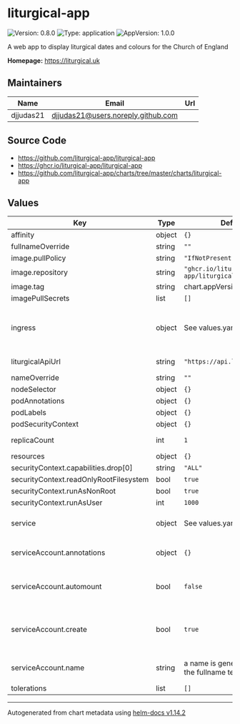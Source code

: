 # liturgical-app

![Version: 0.8.0](https://img.shields.io/badge/Version-0.8.0-informational?style=flat-square) ![Type: application](https://img.shields.io/badge/Type-application-informational?style=flat-square) ![AppVersion: 1.0.0](https://img.shields.io/badge/AppVersion-1.0.0-informational?style=flat-square)

A web app to display liturgical dates and colours for the Church of England

**Homepage:** <https://liturgical.uk>

## Maintainers

| Name | Email | Url |
| ---- | ------ | --- |
| djjudas21 | <djjudas21@users.noreply.github.com> |  |

## Source Code

* <https://github.com/liturgical-app/liturgical-app>
* <https://ghcr.io/liturgical-app/liturgical-app>
* <https://github.com/liturgical-app/charts/tree/master/charts/liturgical-app>

## Values

| Key | Type | Default | Description |
|-----|------|---------|-------------|
| affinity | object | `{}` |  |
| fullnameOverride | string | `""` |  |
| image.pullPolicy | string | `"IfNotPresent"` | image pull policy |
| image.repository | string | `"ghcr.io/liturgical-app/liturgical-api"` | image repository |
| image.tag | string | chart.appVersion | image tag |
| imagePullSecrets | list | `[]` |  |
| ingress | object | See values.yaml | Enable and configure ingress settings for the chart under this key. |
| liturgicalApiUrl | string | `"https://api.liturgical.uk"` | URL of a Liturgical API |
| nameOverride | string | `""` |  |
| nodeSelector | object | `{}` |  |
| podAnnotations | object | `{}` |  |
| podLabels | object | `{}` |  |
| podSecurityContext | object | `{}` |  |
| replicaCount | int | `1` | Number of replicas |
| resources | object | `{}` |  |
| securityContext.capabilities.drop[0] | string | `"ALL"` |  |
| securityContext.readOnlyRootFilesystem | bool | `true` |  |
| securityContext.runAsNonRoot | bool | `true` |  |
| securityContext.runAsUser | int | `1000` |  |
| service | object | See values.yaml | Configures service settings for the chart. |
| serviceAccount.annotations | object | `{}` | Annotations to add to the service account |
| serviceAccount.automount | bool | `false` | Automatically mount a ServiceAccount's API credentials? |
| serviceAccount.create | bool | `true` | Specifies whether a service account should be created |
| serviceAccount.name | string | a name is generated using the fullname template | The name of the service account to use. |
| tolerations | list | `[]` |  |

----------------------------------------------
Autogenerated from chart metadata using [helm-docs v1.14.2](https://github.com/norwoodj/helm-docs/releases/v1.14.2)
